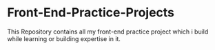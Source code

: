 # Front-End-Practice-Projects
This Repository contains all my front-end practice project which i build while learning or building expertise in it.
